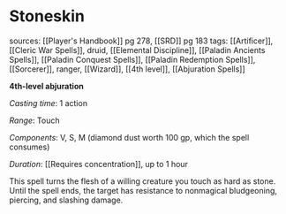 # Stoneskin
sources: [[Player's Handbook]] pg 278, [[SRD]] pg 183
tags: [[Artificer]], [[Cleric War Spells]], druid, [[Elemental Discipline]], [[Paladin Ancients Spells]], [[Paladin Conquest Spells]], [[Paladin Redemption Spells]], [[Sorcerer]], ranger, [[Wizard]], [[4th level]], [[Abjuration Spells]]

**4th-level abjuration**

*Casting time*: 1 action

*Range*: Touch

*Components*: V, S, M (diamond dust worth 100 gp, which the spell consumes)

*Duration*: [[Requires concentration]], up to 1 hour

This spell turns the flesh of a willing creature you touch as hard as stone. Until the spell ends, the target has resistance to nonmagical bludgeoning, piercing, and slashing damage.
